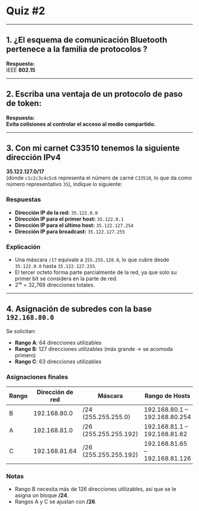 # Quiz #2

---

## 1. ¿El esquema de comunicación Bluetooth pertenece a la familia de protocolos ?

**Respuesta:**  
IEEE **802.15**  

---

## 2. Escriba una ventaja de un protocolo de paso de token: 

**Respuesta:**  
**Evita colisiones al controlar el acceso al medio compartido.**  

---

## 3. Con mi carnet C33510 tenemos la siguiente dirección IPv4  

**35.122.127.0/17**  
(donde `c1c2c3c4c5c6` representa el número de carné `C33510`, lo que da como número representativo `35`), indique lo siguiente:

### Respuestas

- **Dirección IP de la red:** `35.122.0.0`  
- **Dirección IP para el primer host:** `35.122.0.1`  
- **Dirección IP para el último host:** `35.122.127.254`  
- **Dirección IP para broadcast:** `35.122.127.255`

### Explicación

- Una máscara `/17` equivale a `255.255.128.0`, lo que cubre desde `35.122.0.0` hasta `35.122.127.255`.
- El tercer octeto forma parte parcialmente de la red, ya que solo su primer bit se considera en la parte de red.
- 2¹⁵ = 32,768 direcciones totales.

---

## 4. Asignación de subredes con la base `192.168.80.0`  

Se solicitan:

- **Rango A**: 64 direcciones utilizables  
- **Rango B**: 127 direcciones utilizables (más grande → se acomoda primero)  
- **Rango C**: 63 direcciones utilizables  

### Asignaciones finales

| Rango | Dirección de red     | Máscara              | Rango de Hosts                   | Broadcast            |
|-------|----------------------|----------------------|----------------------------------|----------------------|
| B     | 192.168.80.0         | /24 (255.255.255.0)  | 192.168.80.1 – 192.168.80.254    | 192.168.80.255       |
| A     | 192.168.81.0         | /26 (255.255.255.192)| 192.168.81.1 – 192.168.81.62     | 192.168.81.63        |
| C     | 192.168.81.64        | /26 (255.255.255.192)| 192.168.81.65 – 192.168.81.126   | 192.168.81.127       |

### Notas

- Rango B necesita más de 126 direcciones utilizables, así que se le asigna un bloque **/24**.
- Rangos A y C se ajustan con **/26**.
